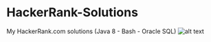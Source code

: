 # HackerRank-Solutions
My HackerRank.com solutions (Java 8 - Bash - Oracle SQL)
![alt text](https://romain-dalichamp.herokuapp.com/img/hackerrank.svg)
